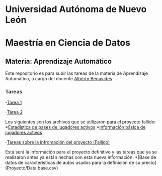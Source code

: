 # Universidad Autónoma de Nuevo León
# Maestría en Ciencia de Datos

## Materia: Aprendizaje Automático

Este repositorio es para subir las tareas de la materia de Aprendizaje Automático, a cargo del docente [Alberto Benavides](https://github.com/albertobenavides)

### Tareas

-[Tarea 1](Tarea1/Tarea1_GJHG.ipynb)

-[Tarea 2](Tarea2/Desarrollo_tarea_2.ipynb)

Los siguientes son los archivos que se utilizaron para el proyecto fallido:
 *[Estadística de pases de jugadores activos](Tarea2/ActivePlayer_Passing_Stats.csv)
 *[Información básica de jugadores activos](Tarea2/Active_Player_Basic_Stats.csv)

-[Tareas sobre la infromación del proyecto (Fallido)](https://colab.research.google.com/drive/1TAB_7bH9b0oIixEr9ybggAN8q1D56Guy?usp=sharing)


Esta será la información para el proyecto definitivo y las tareas que ya se realizaron antes ya están hechas con esta nueva información:
    *[Base de datos de características de autos usados para la definición de su precio](Proyecto/Data base.csv)